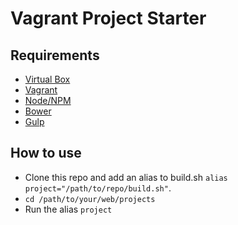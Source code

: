# Vagrant Project Starter

## Requirements

* [Virtual Box](https://www.virtualbox.org/wiki/Downloads)
* [Vagrant](http://www.vagrantup.com/downloads)
* [Node/NPM](https://docs.npmjs.com/getting-started/installing-node)
* [Bower](http://bower.io/)
* [Gulp](https://github.com/gulpjs/gulp/blob/master/docs/getting-started.md)


## How to use

* Clone this repo and add an alias to build.sh `alias project="/path/to/repo/build.sh"`.
* `cd /path/to/your/web/projects`
* Run the alias `project`

